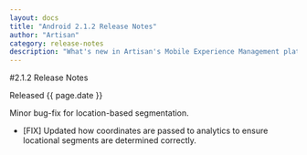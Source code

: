 ```yaml
---
layout: docs
title: "Android 2.1.2 Release Notes"
author: "Artisan"
category: release-notes
description: "What's new in Artisan's Mobile Experience Management platform."
---
```

#2.1.2 Release Notes

Released {{ page.date }}

Minor bug-fix for location-based segmentation.

* [FIX] Updated how coordinates are passed to analytics to ensure locational segments are determined correctly.